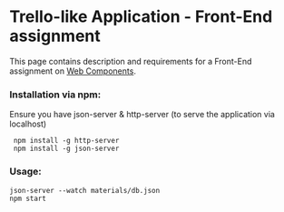 # Trello-like Application - Front-End assignment

This page contains description and requirements for a Front-End assignment on [Web Components](https://developer.mozilla.org/en-US/docs/Web/Web_Components).

### Installation via npm:

Ensure you have json-server & http-server (to serve the application via localhost)
```
 npm install -g http-server
 npm install -g json-server
```

### Usage:
```
json-server --watch materials/db.json
npm start
```